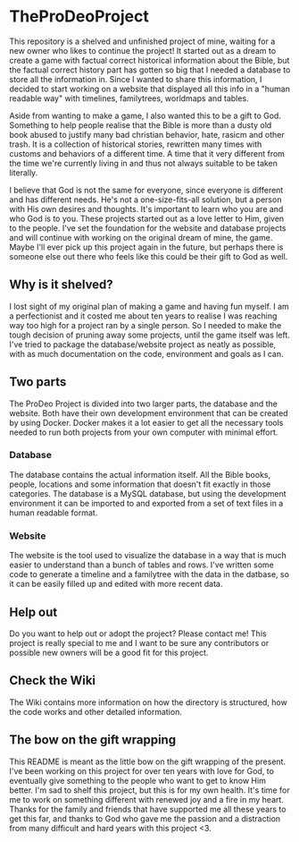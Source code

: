 # TheProDeoProject
This repository is a shelved and unfinished project of mine, waiting for a new owner who likes to continue the project! It started out as a dream to create a game with factual correct historical information about the Bible, but the factual correct history part has gotten so big that I needed a database to store all the information in. Since I wanted to share this information, I decided to start working on a website that displayed all this info in a "human readable way" with timelines, familytrees, worldmaps and tables. 

Aside from wanting to make a game, I also wanted this to be a gift to God. Something to help people realise that the Bible is more than a dusty old book abused to justify many bad christian behavior, hate, rasicm and other trash. It is a collection of historical stories, rewritten many times with customs and behaviors of a different time. A time that it very different from the time we're currently living in and thus not always suitable to be taken literally.

I believe that God is not the same for everyone, since everyone is different and has different needs. He's not a one-size-fits-all solution, but a person with His own desires and thoughts. It's important to learn who you are and who God is to you. These projects started out as a love letter to Him, given to the people. I've set the foundation for the website and database projects and will continue with working on the original dream of mine, the game. Maybe I'll ever pick up this project again in the future, but perhaps there is someone else out there who feels like this could be their gift to God as well.

## Why is it shelved?
I lost sight of my original plan of making a game and having fun myself. I am a perfectionist and it costed me about ten years to realise I was reaching way too high for a project ran by a single person. So I needed to make the tough decision of pruning away some projects, until the game itself was left. I've tried to package the database/website project as neatly as possible, with as much documentation on the code, environment and goals as I can.

## Two parts
The ProDeo Project is divided into two larger parts, the database and the website. Both have their own development environment that can be created by using Docker. Docker makes it a lot easier to get all the necessary tools needed to run both projects from your own computer with minimal effort.

### Database
The database contains the actual information itself. All the Bible books, people, locations and some information that doesn't fit exactly in those categories. The database is a MySQL database, but using the development environment it can be imported to and exported from a set of text files in a human readable format.

### Website
The website is the tool used to visualize the database in a way that is much easier to understand than a bunch of tables and rows. I've written some code to generate a timeline and a familytree with the data in the datbase, so it can be easily filled up and edited with more recent data.

## Help out
Do you want to help out or adopt the project? Please contact me! This project is really special to me and I want to be sure any contributors or possible new owners will be a good fit for this project.

## Check the Wiki
The Wiki contains more information on how the directory is structured, how the code works and other detailed information.

## The bow on the gift wrapping
This README is meant as the little bow on the gift wrapping of the present. I've been working on this project for over ten years with love for God, to eventually give something to the people who want to get to know Him better. I'm sad to shelf this project, but this is for my own health. It's time for me to work on something different with renewed joy and a fire in my heart. Thanks for the family and friends that have supported me all these years to get this far, and thanks to God who gave me the passion and a distraction from many difficult and hard years with this project <3.
